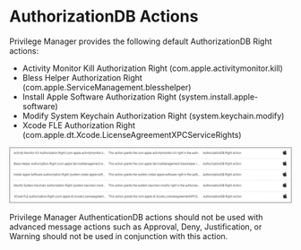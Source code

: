[title]: # (AuthorizationDB Actions)
[tags]: # (action)
[priority]: # (3)
# AuthorizationDB Actions

Privilege Manager provides the following default AuthorizationDB Right actions:

* Activity Monitor Kill Authorization Right (com.apple.activitymonitor.kill)
* Bless Helper Authorization Right (com.apple.ServiceManagement.blesshelper)
* Install Apple Software Authorization Right (system.install.apple-software)
* Modify System Keychain Authorization Right (system.keychain.modify)
* Xcode FLE Authorization Right (com.apple.dt.Xcode.LicenseAgreementXPCServiceRights)

![authdb actions](images/authdb/authdb-actions.png "AuthorizationDB action list")

Privilege Manager AuthenticationDB actions should not be used with advanced message actions such as Approval, Deny, Justification, or Warning should not be used in conjunction with this action.
